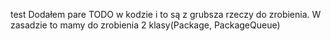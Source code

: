 test
Dodałem pare TODO w kodzie i to są z grubsza rzeczy do zrobienia. W zasadzie to mamy do zrobienia 2 klasy(Package, PackageQueue)
